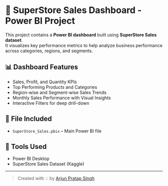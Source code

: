 # 🧾 SuperStore Sales Dashboard - Power BI Project

This project contains a **Power BI dashboard** built using **SuperStore Sales dataset**.  
It visualizes key performance metrics to help analyze business performance across categories, regions, and segments.

## 📊 Dashboard Features
- Sales, Profit, and Quantity KPIs
- Top Performing Products and Categories
- Region-wise and Segment-wise Sales Trends
- Monthly Sales Performance with Visual Insights
- Interactive Filters for deep drill-down

## 📁 File Included
- `SuperStore_Sales.pbix` – Main Power BI file

## 🔧 Tools Used
- Power BI Desktop
- SuperStore Sales Dataset (Kaggle)

---

> Created with 💡 by [Arjun Pratap Singh]([https://github.com/arjun-pratap-singh9457])
